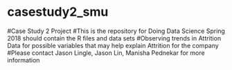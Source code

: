 # casestudy2_smu

#Case Study 2 Project
#This is the repository for Doing Data Science Spring 2018 should contain the R files and data sets
#Observing trends in Attrition Data for possible variables that may help explain Attrition for the company
#Please contact Jason Lingle, Jason Lin, Manisha Pednekar for more information
